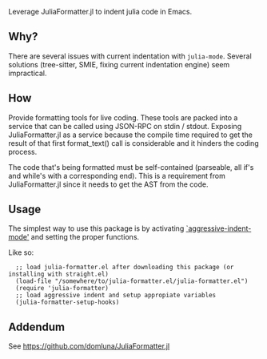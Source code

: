 Leverage JuliaFormatter.jl to indent julia code in Emacs.

## Why?

There are several issues with current indentation with `julia-mode`. Several solutions (tree-sitter, SMIE, fixing current indentation engine) seem impractical.

## How
Provide formatting tools for live coding.  These tools are packed into a service
that can be called using JSON-RPC on stdin / stdout.  Exposing JuliaFormatter.jl
as a service because the compile time required to get the result of that
first format_text() call is considerable and it hinders the coding process.

The code that's being formatted must be self-contained (parseable, all if's
and while's with a corresponding end).  This is a requirement from
JuliaFormatter.jl since it needs to get the AST from the code.

## Usage

The simplest way to use this package is by activating [`aggressive-indent-mode'](https://github.com/Malabarba/aggressive-indent-mode/)
and setting the proper functions.

Like so:
```elisp
  ;; load julia-formatter.el after downloading this package (or installing with straight.el)
  (load-file "/somewhere/to/julia-formatter.el/julia-formatter.el")
  (require 'julia-formatter)
  ;; load aggressive indent and setup appropiate variables
  (julia-formatter-setup-hooks)
```

## Addendum

See https://github.com/domluna/JuliaFormatter.jl
